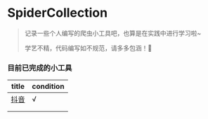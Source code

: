 # SpiderCollection
> 记录一些个人编写的爬虫小工具吧，也算是在实践中进行学习啦~
>
> 学艺不精，代码编写如不规范，请多多包涵！🤭



### 目前已完成的小工具

| title                                                        | condition |
| ------------------------------------------------------------ | --------- |
| [抖音](https://github.com/850552586/SpiderCollection/tree/main/dyspider) | √         |
|                                                              |           |
|                                                              |           |

